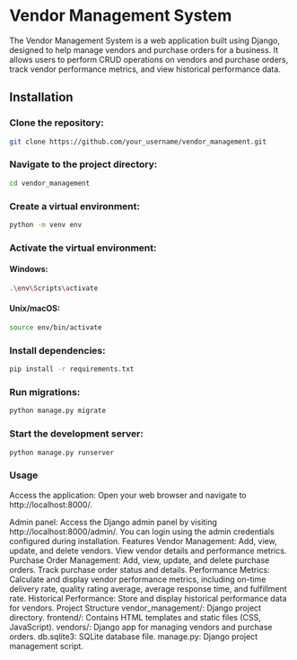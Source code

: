 # Vendor Management System
The Vendor Management System is a web application built using Django, designed to help manage vendors and purchase orders for a business. It allows users to perform CRUD operations on vendors and purchase orders, track vendor performance metrics, and view historical performance data.

## Installation

### Clone the repository:

```bash
git clone https://github.com/your_username/vendor_management.git
```
### Navigate to the project directory:

```bash
cd vendor_management
```
### Create a virtual environment:

```bash
python -m venv env
```
### Activate the virtual environment:

#### Windows:

```bash
.\env\Scripts\activate
```

#### Unix/macOS:

```bash
source env/bin/activate
```
### Install dependencies:

```bash
pip install -r requirements.txt
```
### Run migrations:

```bash
python manage.py migrate
```

### Start the development server:

```bash
python manage.py runserver
```
### Usage
Access the application: Open your web browser and navigate to http://localhost:8000/.

Admin panel: Access the Django admin panel by visiting http://localhost:8000/admin/. You can login using the admin credentials configured during installation.
Features
Vendor Management:
Add, view, update, and delete vendors.
View vendor details and performance metrics.
Purchase Order Management:
Add, view, update, and delete purchase orders.
Track purchase order status and details.
Performance Metrics:
Calculate and display vendor performance metrics, including on-time delivery rate, quality rating average, average response time, and fulfillment rate.
Historical Performance:
Store and display historical performance data for vendors.
Project Structure
vendor_management/: Django project directory.
frontend/: Contains HTML templates and static files (CSS, JavaScript).
vendors/: Django app for managing vendors and purchase orders.
db.sqlite3: SQLite database file.
manage.py: Django project management script.
